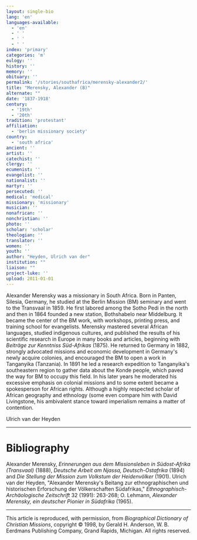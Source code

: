 ```yaml
---
layout: single-bio
lang: 'en'
languages-available:
  - 'en'
  - ' '
  - ' '
  - ' '
index: 'primary'
categories: 'm'
eulogy: ''
history: ''
memory: ''
obituary: ''
permalink: '/stories/southafrica/merensky-alexander2/'
title: "Merensky, Alexander (B)"
alternate: ""
date: '1837-1918'
century:
  - '19th'
  - '20th'
tradition: 'protestant'
affiliation:
  - 'berlin missionary society'
country:
  - 'south africa'
ancient: ''
artist: ''
catechist: ''
clergy: ''
ecumenist: ''
evangelist: ''
nationalist: ''
martyr: ''
persecuted: ''
medical: 'medical'
missionary: 'missionary'
musician: ''
nonafrican: ''
nonchristian: ''
photo: ''
scholar: 'scholar'
theologian: ''
translator: ''
women: ''
youth: ''
author: "Heyden, Ulrich van der"
institution: ""
liaison: ""
project-luke: ''
upload: 2011-01-01
---
```




Alexander Merensky was a missionary in South Africa. Born
in Panten, Silesia, Germany, he studied at the Berlin Mission
(BM) seminary and went to the Transvaal in 1859. He first
labored among the Sotho Pedi in the north and then in 1864
founded a new station, Bothshabelo near Middelburg. It became
the center of the BM work, with workshops, printing press,
and training school for evangelists. Merensky mastered several
African languages, studied indigenous cultures, and published
the results of his scientific research in Europe in many books
and articles, beginning with *Beiträge zur Kenntniss Süd-Afrikas*
(1875). He returned to Germany in 1882, strongly advocated
missions and economic development in Germany's newly acquire
colonies, and encouraged the BM to open a work in Tanganyika
(Tanzania). In 1891 he led a research expedition to Tanganyika's
southeastern region to gather data about the Konde people,
which paved the way for BM to occupy this field. In his later
years he moderated his excessive emphasis on colonial missions
and to some extent became a spokesperson for African rights.
Although a highly respected scholar of African geography and
ethnology (some even compare him with David Livingstone, his ambivalent stance toward imperialism
remains a matter of contention.

Ulrich van der Heyden

---

# Bibliography

Alexander Merensky, *Erinnerungen aus dem Missionsleben in Südost-Afrika (Transvaal)* (1888), *Deutsche Arbeit am Njassa, Deutsch-Ostafrika* (1894) and *Die Stellung der Mission zum Volkstum der Heidenvölker* (1901). Ulrich van der Heyden, "Alexander Merensky's Beitang zur ethnographischen und historischen Erforschung der Völkerschaften Südafrikas," *Ethnographisch-Archäologische Zeitschrift* 32 (1991): 263-268; O. Lehmann, *Alexander Merensky, ein deutscher Pionier in Südafrika* (1965).

---

This article is reproduced, with permission, from *Biographical Dictionary of Christian Missions*, copyright © 1998, by Gerald H. Anderson, W. B. Eerdmans Publishing Company, Grand Rapids, Michigan. All rights reserved.
